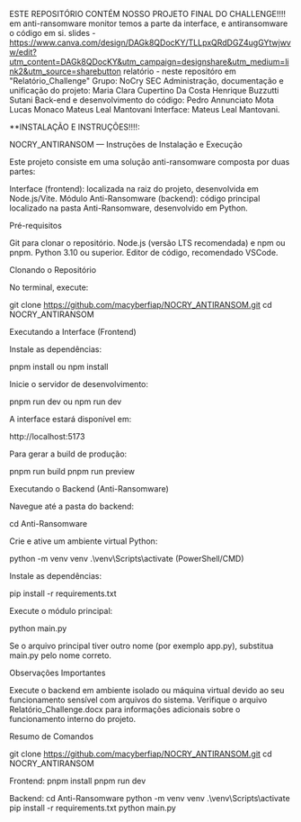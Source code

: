ESTE REPOSITÓRIO CONTÉM NOSSO PROJETO FINAL DO CHALLENGE!!!!
em anti-ransomware monitor temos a parte da interface, e antiransomware o código em si.
slides - https://www.canva.com/design/DAGk8QDocKY/TLLpxQRdDGZ4ugGYtwjwvw/edit?utm_content=DAGk8QDocKY&utm_campaign=designshare&utm_medium=link2&utm_source=sharebutton
relatório - neste repositóro em "Relatório_Challenge"
Grupo: NoCry SEC
Administração, documentação e unificação do projeto:
  Maria Clara Cupertino Da Costa 
  Henrique Buzzutti Sutani
Back-end e desenvolvimento do código:
  Pedro Annunciato Mota 
  Lucas Monaco
  Mateus Leal Mantovani
Interface:
    Mateus Leal Mantovani.

**INSTALAÇÃO E INSTRUÇÕES!!!!: 

NOCRY_ANTIRANSOM — Instruções de Instalação e Execução

Este projeto consiste em uma solução anti-ransomware composta por duas partes:

Interface (frontend): localizada na raiz do projeto, desenvolvida em Node.js/Vite.
Módulo Anti-Ransomware (backend): código principal localizado na pasta Anti-Ransomware, desenvolvido em Python.

Pré-requisitos

Git para clonar o repositório.
Node.js (versão LTS recomendada) e npm ou pnpm.
Python 3.10 ou superior.
Editor de código, recomendado VSCode.

Clonando o Repositório

No terminal, execute:

git clone https://github.com/macyberfiap/NOCRY_ANTIRANSOM.git
cd NOCRY_ANTIRANSOM

Executando a Interface (Frontend)

Instale as dependências:

pnpm install
ou
npm install

Inicie o servidor de desenvolvimento:

pnpm run dev
ou
npm run dev

A interface estará disponível em:

http://localhost:5173

Para gerar a build de produção:

pnpm run build
pnpm run preview

Executando o Backend (Anti-Ransomware)

Navegue até a pasta do backend:

cd Anti-Ransomware

Crie e ative um ambiente virtual Python:

python -m venv venv
.\venv\Scripts\activate   (PowerShell/CMD)

Instale as dependências:

pip install -r requirements.txt

Execute o módulo principal:

python main.py

Se o arquivo principal tiver outro nome (por exemplo app.py), substitua main.py pelo nome correto.

Observações Importantes

Execute o backend em ambiente isolado ou máquina virtual devido ao seu funcionamento sensível com arquivos do sistema.
Verifique o arquivo Relatório_Challenge.docx para informações adicionais sobre o funcionamento interno do projeto.

Resumo de Comandos

git clone https://github.com/macyberfiap/NOCRY_ANTIRANSOM.git
cd NOCRY_ANTIRANSOM

Frontend:
pnpm install
pnpm run dev

Backend:
cd Anti-Ransomware
python -m venv venv
.\venv\Scripts\activate
pip install -r requirements.txt
python main.py


